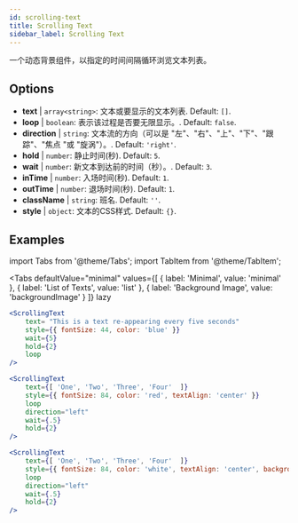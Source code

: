 ```yaml
---
id: scrolling-text
title: Scrolling Text
sidebar_label: Scrolling Text
---
```


一个动态背景组件，以指定的时间间隔循环浏览文本列表。

## Options

* __text__ | `array<string>`: 文本或要显示的文本列表. Default: `[]`.
* __loop__ | `boolean`: 表示该过程是否要无限显示。. Default: `false`.
* __direction__ | `string`: 文本流的方向（可以是 "左"、"右"、"上"、"下"、"跟踪"、"焦点 "或 "旋涡"）。. Default: `'right'`.
* __hold__ | `number`: 静止时间(秒). Default: `5`.
* __wait__ | `number`: 新文本到达前的时间（秒）。. Default: `3`.
* __inTime__ | `number`: 入场时间(秒). Default: `1`.
* __outTime__ | `number`: 退场时间(秒). Default: `1`.
* __className__ | `string`: 班名. Default: `''`.
* __style__ | `object`: 文本的CSS样式. Default: `{}`.


## Examples


import Tabs from '@theme/Tabs';
import TabItem from '@theme/TabItem';

<Tabs
    defaultValue="minimal"
    values={[
        { label: 'Minimal', value: 'minimal' },
        { label: 'List of Texts', value: 'list' },
        { label: 'Background Image', value: 'backgroundImage' }
    ]}
    lazy
>

<TabItem value="minimal">

```jsx live
<ScrollingText
    text= "This is a text re-appearing every five seconds"
    style={{ fontSize: 44, color: 'blue' }}
    wait={5}
    hold={2}
    loop
/>
```

</TabItem>

<TabItem value="list">

```jsx live
<ScrollingText
    text={[ 'One', 'Two', 'Three', 'Four'  ]}
    style={{ fontSize: 84, color: 'red', textAlign: 'center' }}
    loop
    direction="left"
    wait={.5}
    hold={2}
/>
```

</TabItem>

<TabItem value="backgroundImage">

```jsx live
<ScrollingText
    text={[ 'One', 'Two', 'Three', 'Four'  ]}
    style={{ fontSize: 84, color: 'white', textAlign: 'center', backgroundImage: 'url(https://bit.ly/3qlRgoR)', backgroundSize: '1200px 200px' }}
    loop
    direction="left"
    wait={.5}
    hold={2}
/>
```

</TabItem>

</Tabs>
